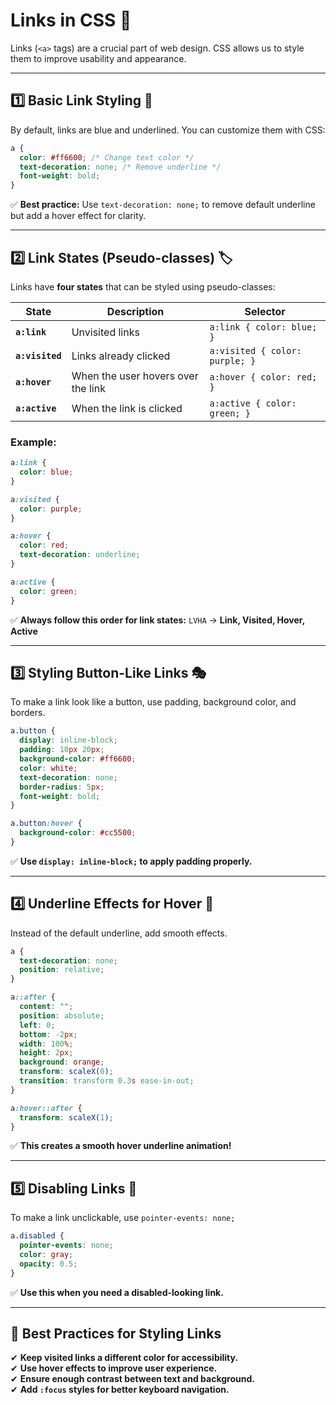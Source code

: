 # **Links in CSS 🔗**

Links (`<a>` tags) are a crucial part of web design. CSS allows us to style them to improve usability and appearance.

---

## **1️⃣ Basic Link Styling 🎨**

By default, links are blue and underlined. You can customize them with CSS:

```css
a {
  color: #ff6600; /* Change text color */
  text-decoration: none; /* Remove underline */
  font-weight: bold;
}
```

✅ **Best practice:** Use `text-decoration: none;` to remove default underline but add a hover effect for clarity.

---

## **2️⃣ Link States (Pseudo-classes) 🏷️**

Links have **four states** that can be styled using pseudo-classes:

| State           | Description                        | Selector                       |
| --------------- | ---------------------------------- | ------------------------------ |
| **`a:link`**    | Unvisited links                    | `a:link { color: blue; }`      |
| **`a:visited`** | Links already clicked              | `a:visited { color: purple; }` |
| **`a:hover`**   | When the user hovers over the link | `a:hover { color: red; }`      |
| **`a:active`**  | When the link is clicked           | `a:active { color: green; }`   |

### **Example:**

```css
a:link {
  color: blue;
}

a:visited {
  color: purple;
}

a:hover {
  color: red;
  text-decoration: underline;
}

a:active {
  color: green;
}
```

✅ **Always follow this order for link states:** `LVHA` → **Link, Visited, Hover, Active**

---

## **3️⃣ Styling Button-Like Links 🎭**

To make a link look like a button, use padding, background color, and borders.

```css
a.button {
  display: inline-block;
  padding: 10px 20px;
  background-color: #ff6600;
  color: white;
  text-decoration: none;
  border-radius: 5px;
  font-weight: bold;
}

a.button:hover {
  background-color: #cc5500;
}
```

✅ **Use `display: inline-block;` to apply padding properly.**

---

## **4️⃣ Underline Effects for Hover 🎨**

Instead of the default underline, add smooth effects.

```css
a {
  text-decoration: none;
  position: relative;
}

a::after {
  content: "";
  position: absolute;
  left: 0;
  bottom: -2px;
  width: 100%;
  height: 2px;
  background: orange;
  transform: scaleX(0);
  transition: transform 0.3s ease-in-out;
}

a:hover::after {
  transform: scaleX(1);
}
```

✅ **This creates a smooth hover underline animation!**

---

## **5️⃣ Disabling Links 🚫**

To make a link unclickable, use `pointer-events: none;`

```css
a.disabled {
  pointer-events: none;
  color: gray;
  opacity: 0.5;
}
```

✅ **Use this when you need a disabled-looking link.**

---

## **🔹 Best Practices for Styling Links**

✔ **Keep visited links a different color for accessibility.**  
✔ **Use hover effects to improve user experience.**  
✔ **Ensure enough contrast between text and background.**  
✔ **Add `:focus` styles for better keyboard navigation.**
